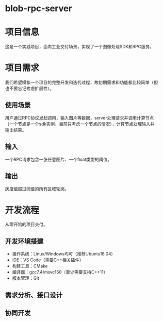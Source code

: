# blob-rpc-server
# 项目信息
这是一个实践项目，面向工业交付场景，实现了一个图像处理SDK和RPC服务。

# 项目需求
我们希望模拟一个项目的完整开发和迭代过程，故初期需求和功能都比较简单（但也不要忘记考虑扩展性）。
## 使用场景
用户通过RPC协议发起调用，输入图片等数据，server处理请求并调用计算节点（一个节点是一个sdk实例，目前只考虑一个节点的情况），计算节点处理输入并输出结果。
## 输入
一个RPC请求包含一张任意图片、一个float类型的阈值。
## 输出
灰度值超过阈值的所有区域轮廓。

# 开发流程
从零开始的项目交付。
## 开发环境搭建
- 操作系统：Linux/Windows均可（推荐Ubuntu18.04）
- IDE：VS Code（需要C++相关插件）
- 构建工具：CMake
- 编译器：gcc7.4/msvc150（至少需要支持C++11）
- 版本管理：Git

## 需求分析、接口设计

## 协同开发
